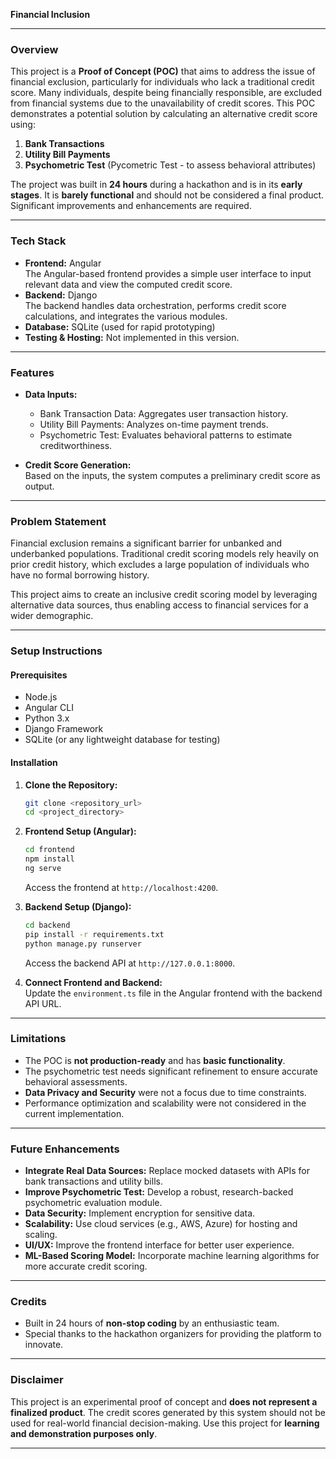 
 **Financial Inclusion**

---

### Overview
This project is a **Proof of Concept (POC)** that aims to address the issue of financial exclusion, particularly for individuals who lack a traditional credit score. Many individuals, despite being financially responsible, are excluded from financial systems due to the unavailability of credit scores. This POC demonstrates a potential solution by calculating an alternative credit score using:

1. **Bank Transactions**  
2. **Utility Bill Payments**  
3. **Psychometric Test** (Pycometric Test - to assess behavioral attributes)

The project was built in **24 hours** during a hackathon and is in its **early stages**. It is **barely functional** and should not be considered a final product. Significant improvements and enhancements are required.

---

### Tech Stack

- **Frontend:** Angular  
  The Angular-based frontend provides a simple user interface to input relevant data and view the computed credit score.  
- **Backend:** Django  
  The backend handles data orchestration, performs credit score calculations, and integrates the various modules.  
- **Database:** SQLite (used for rapid prototyping)  
- **Testing & Hosting:** Not implemented in this version.

---

### Features

- **Data Inputs:**  
  - Bank Transaction Data: Aggregates user transaction history.  
  - Utility Bill Payments: Analyzes on-time payment trends.  
  - Psychometric Test: Evaluates behavioral patterns to estimate creditworthiness.  

- **Credit Score Generation:**  
  Based on the inputs, the system computes a preliminary credit score as output.

---

### Problem Statement
Financial exclusion remains a significant barrier for unbanked and underbanked populations. Traditional credit scoring models rely heavily on prior credit history, which excludes a large population of individuals who have no formal borrowing history. 

This project aims to create an inclusive credit scoring model by leveraging alternative data sources, thus enabling access to financial services for a wider demographic.

---

### Setup Instructions

#### Prerequisites
- Node.js
- Angular CLI
- Python 3.x
- Django Framework
- SQLite (or any lightweight database for testing)

#### Installation

1. **Clone the Repository:**  
   ```bash
   git clone <repository_url>
   cd <project_directory>
   ```

2. **Frontend Setup (Angular):**  
   ```bash
   cd frontend
   npm install
   ng serve
   ```
   Access the frontend at `http://localhost:4200`.

3. **Backend Setup (Django):**  
   ```bash
   cd backend
   pip install -r requirements.txt
   python manage.py runserver
   ```
   Access the backend API at `http://127.0.0.1:8000`.

4. **Connect Frontend and Backend:**  
   Update the `environment.ts` file in the Angular frontend with the backend API URL.

---

### Limitations

- The POC is **not production-ready** and has **basic functionality**.  
- The psychometric test needs significant refinement to ensure accurate behavioral assessments.  
- **Data Privacy and Security** were not a focus due to time constraints.  
- Performance optimization and scalability were not considered in the current implementation.

---

### Future Enhancements

- **Integrate Real Data Sources:** Replace mocked datasets with APIs for bank transactions and utility bills.  
- **Improve Psychometric Test:** Develop a robust, research-backed psychometric evaluation module.  
- **Data Security:** Implement encryption for sensitive data.  
- **Scalability:** Use cloud services (e.g., AWS, Azure) for hosting and scaling.  
- **UI/UX:** Improve the frontend interface for better user experience.  
- **ML-Based Scoring Model:** Incorporate machine learning algorithms for more accurate credit scoring.  

---

### Credits
- Built in 24 hours of **non-stop coding** by an enthusiastic team.  
- Special thanks to the hackathon organizers for providing the platform to innovate.  

---

### Disclaimer
This project is an experimental proof of concept and **does not represent a finalized product**. The credit scores generated by this system should not be used for real-world financial decision-making. Use this project for **learning and demonstration purposes only**.

---